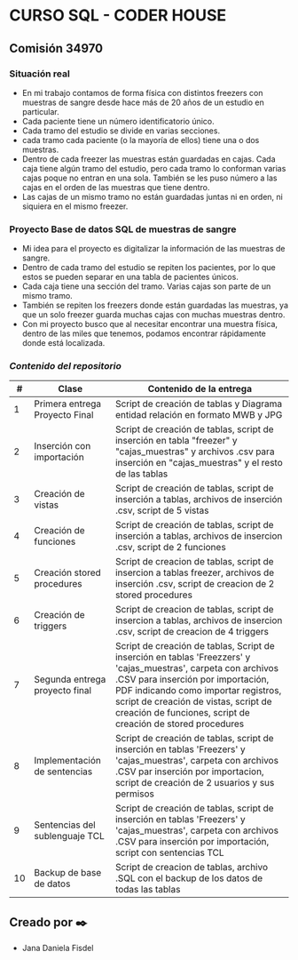 # CURSO SQL - CODER HOUSE

## Comisión 34970

### Situación real
- En mi trabajo contamos de forma física con distintos freezers con muestras de sangre desde hace más de 20 años de un estudio en particular.
- Cada paciente tiene un número identificatorio único.
- Cada tramo del estudio se divide en varias secciones.
- cada tramo cada paciente (o la mayoría de ellos) tiene una o dos muestras.
- Dentro de cada freezer las muestras están guardadas en cajas. Cada caja tiene algún tramo del estudio, pero cada tramo lo conforman varias cajas poque no entran en una sola. También se les puso número a las cajas en el orden de las muestras que tiene dentro.
- Las cajas de un mismo tramo no están guardadas juntas ni en orden, ni siquiera en el mismo freezer.

### Proyecto Base de datos SQL de muestras de sangre
- Mi idea para el proyecto es digitalizar la información de las muestras de sangre.
- Dentro de cada tramo del estudio se repiten los pacientes, por lo que estos se pueden separar en una tabla de pacientes únicos.
- Cada caja tiene una sección del tramo. Varias cajas son parte de un mismo tramo.
- También se repiten los freezers donde están guardadas las muestras, ya que un solo freezer guarda muchas cajas con muchas muestras dentro.
- Con mi proyecto busco que al necesitar encontrar una muestra física, dentro de las miles que tenemos, podamos encontrar rápidamente donde está localizada.

### _Contenido del repositorio_
| # | Clase | Contenido de la entrega | 
| -------- | ---------| ---------|
|1| Primera entrega Proyecto Final | Script de creación de tablas y Diagrama entidad relación en formato MWB y JPG
|2| Inserción con importación | Script de creación de tablas, script de inserción en tabla "freezer" y "cajas_muestras" y archivos .csv para inserción en "cajas_muestras" y el resto de las tablas
|3| Creación de vistas | Script de creación de tablas, script de inserción a tablas, archivos de inserción .csv, script de 5 vistas
|4| Creación de funciones | Script de creación de tablas, script de inserción a tablas, archivos de insercion .csv, script de 2 funciones
|5|  Creación stored procedures | Script de creacion de tablas, script de insercion a tablas freezer, archivos de inserción .csv, script de creacion de 2 stored procedures
|6| Creación de triggers | Script de creacion de tablas, script de insercion a tablas, archivos de insercion .csv, script de creacion de 4 triggers
|7 | Segunda entrega proyecto final | Script de creación de tablas, Script de inserción en tablas 'Freezzers' y 'cajas_muestras', carpeta con archivos .CSV para inserción por importación, PDF indicando como importar registros, script de creación de vistas, script de creación de funciones, script de creación de stored procedures
|8| Implementación de sentencias | Script de creación de tablas, script de inserción en tablas 'Freezers' y 'cajas_muestras', carpeta con archivos .CSV par inserción por importacion, script de creación de 2 usuarios y sus permisos
|9 | Sentencias del sublenguaje TCL | Script de creación de tablas, script de inserción en tablas 'Freezers' y 'cajas_muestras', carpeta con archivos .CSV para inserción por importación, script con sentencias TCL
|10 | Backup de base de datos | Script de creacion de tablas, archivo .SQL con el backup de los datos de todas las tablas|

## Creado por ✒️
- Jana Daniela Fisdel